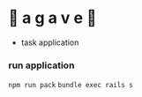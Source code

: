 # :cactus:    a   g   a   v   e    :cactus:

* task application

### run application
`npm run pack`
`bundle exec rails s`
